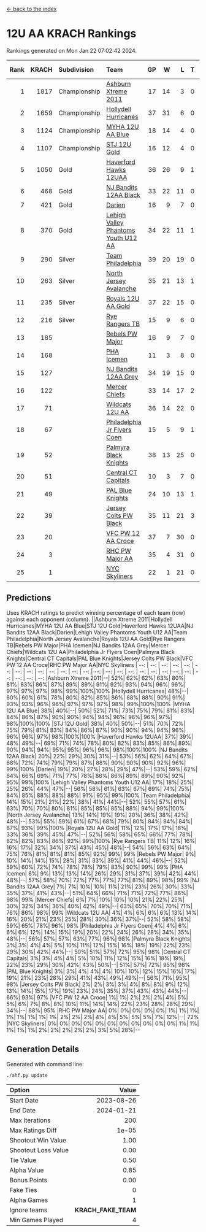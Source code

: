 [<- back to the index](readme.md)
# 12U AA KRACH Rankings
Rankings generated on Mon Jan 22 07:02:42 2024.

Rank|KRACH|Subdivision|Team|GP|W|L|T|OTW|OTL|SoS|Exp Wins|Win Diff
---:|---:|:---|:---|---:|---:|---:|---:|---:|---:|---:|---:|---:
1|1817|Championship|[Ashburn Xtreme 2011](https://gamesheetstats.com/seasons/3659/teams/141121/schedule)|17|14|3|0|1|0|477|14.8|-0.0
2|1659|Championship|[Hollydell Hurricanes](https://gamesheetstats.com/seasons/3659/teams/141133/schedule)|37|31|6|0|4|0|413|31.8|-0.0
3|1124|Championship|[MYHA 12U AA Blue](https://gamesheetstats.com/seasons/3659/teams/141123/schedule)|18|14|4|0|1|1|417|14.8|-0.0
4|1107|Championship|[STJ 12U Gold](https://gamesheetstats.com/seasons/3659/teams/141122/schedule)|16|12|4|0|1|0|479|12.8|-0.0
5|1050|Gold|[Haverford Hawks 12UAA](https://gamesheetstats.com/seasons/3659/teams/141127/schedule)|36|26|9|1|2|3|548|27.3|-0.0
6|468|Gold|[NJ Bandits 12AA Black](https://gamesheetstats.com/seasons/3659/teams/141126/schedule)|33|22|11|0|0|1|443|22.8|-0.0
7|421|Gold|[Darien](https://gamesheetstats.com/seasons/3659/teams/141125/schedule)|16|9|7|0|1|1|476|9.9|0.0
8|370|Gold|[Lehigh Valley Phantoms Youth U12 AA](https://gamesheetstats.com/seasons/3659/teams/141129/schedule)|34|22|11|1|0|1|381|23.4|0.0
9|290|Silver|[Team Philadelphia](https://gamesheetstats.com/seasons/3659/teams/141128/schedule)|39|20|19|0|3|4|565|20.8|-0.0
10|263|Silver|[North Jersey Avalanche](https://gamesheetstats.com/seasons/3659/teams/141137/schedule)|35|21|13|1|1|2|271|22.4|0.0
11|235|Silver|[Royals 12U AA Gold](https://gamesheetstats.com/seasons/3659/teams/141142/schedule)|37|22|15|0|3|1|348|22.9|0.0
12|216|Silver|[Rye Rangers TB](https://gamesheetstats.com/seasons/3659/teams/141140/schedule)|15|9|6|0|1|1|211|9.9|0.0
13|185||[Rebels PW Major](https://gamesheetstats.com/seasons/3659/teams/141138/schedule)|16|9|7|0|1|0|186|9.9|0.0
14|168||[PHA Icemen](https://gamesheetstats.com/seasons/3659/teams/141145/schedule)|11|3|8|0|0|0|776|3.8|-0.0
15|127||[NJ Bandits 12AA Grey](https://gamesheetstats.com/seasons/3659/teams/141134/schedule)|34|19|15|0|2|2|229|19.9|0.0
16|122||[Mercer Chiefs](https://gamesheetstats.com/seasons/3659/teams/141135/schedule)|33|14|17|2|2|3|352|15.9|0.0
17|71||[Wildcats 12U AA](https://gamesheetstats.com/seasons/3659/teams/141136/schedule)|36|14|22|0|0|0|354|14.9|0.0
18|67||[Philadelphia Jr Flyers Coen](https://gamesheetstats.com/seasons/3659/teams/141143/schedule)|15|5|9|1|0|0|411|6.4|0.0
19|52||[Palmyra Black Knights](https://gamesheetstats.com/seasons/3659/teams/141130/schedule)|38|13|25|0|2|1|428|13.9|0.0
20|51||[Central CT Capitals](https://gamesheetstats.com/seasons/3659/teams/141124/schedule)|10|3|7|0|0|2|347|3.9|0.0
21|49||[PAL Blue Knights](https://gamesheetstats.com/seasons/3659/teams/141139/schedule)|24|10|13|1|0|1|134|11.4|0.0
22|39||[Jersey Colts PW Black](https://gamesheetstats.com/seasons/3659/teams/141141/schedule)|35|11|21|3|1|1|188|13.4|0.0
23|20||[VFC PW 12 AA Croce](https://gamesheetstats.com/seasons/3659/teams/141131/schedule)|37|7|30|0|1|2|491|7.9|0.0
24|3||[RHC PW Major AA](https://gamesheetstats.com/seasons/3659/teams/141132/schedule)|35|4|31|0|0|0|221|4.9|0.0
25|1||[NYC Skyliners](https://gamesheetstats.com/seasons/3659/teams/141144/schedule)|22|1|21|0|0|0|109|1.9|0.0

## Predictions
Uses KRACH ratings to predict winning percentage of each team (row) against each opponent (column).
||Ashburn Xtreme 2011|Hollydell Hurricanes|MYHA 12U AA Blue|STJ 12U Gold|Haverford Hawks 12UAA|NJ Bandits 12AA Black|Darien|Lehigh Valley Phantoms Youth U12 AA|Team Philadelphia|North Jersey Avalanche|Royals 12U AA Gold|Rye Rangers TB|Rebels PW Major|PHA Icemen|NJ Bandits 12AA Grey|Mercer Chiefs|Wildcats 12U AA|Philadelphia Jr Flyers Coen|Palmyra Black Knights|Central CT Capitals|PAL Blue Knights|Jersey Colts PW Black|VFC PW 12 AA Croce|RHC PW Major AA|NYC Skyliners
| --: | --: | --: | --: | --: | --: | --: | --: | --: | --: | --: | --: | --: | --: | --: | --: | --: | --: | --: | --: | --: | --: | --: | --: | --: | --: 
|Ashburn Xtreme 2011|--| 52%| 62%| 62%| 63%| 80%| 81%| 83%| 86%| 87%| 89%| 89%| 91%| 92%| 93%| 94%| 96%| 96%| 97%| 97%| 97%| 98%| 99%|100%|100%
|Hollydell Hurricanes| 48%|--| 60%| 60%| 61%| 78%| 80%| 82%| 85%| 86%| 88%| 88%| 90%| 91%| 93%| 93%| 96%| 96%| 97%| 97%| 97%| 98%| 99%|100%|100%
|MYHA 12U AA Blue| 38%| 40%|--| 50%| 52%| 71%| 73%| 75%| 79%| 81%| 83%| 84%| 86%| 87%| 90%| 90%| 94%| 94%| 96%| 96%| 96%| 97%| 98%|100%|100%
|STJ 12U Gold| 38%| 40%| 50%|--| 51%| 70%| 72%| 75%| 79%| 81%| 83%| 84%| 86%| 87%| 90%| 90%| 94%| 94%| 96%| 96%| 96%| 97%| 98%|100%|100%
|Haverford Hawks 12UAA| 37%| 39%| 48%| 49%|--| 69%| 71%| 74%| 78%| 80%| 82%| 83%| 85%| 86%| 89%| 90%| 94%| 94%| 95%| 95%| 96%| 96%| 98%|100%|100%
|NJ Bandits 12AA Black| 20%| 22%| 29%| 30%| 31%|--| 53%| 56%| 62%| 64%| 67%| 68%| 72%| 74%| 79%| 79%| 87%| 88%| 90%| 90%| 90%| 92%| 96%| 99%|100%
|Darien| 19%| 20%| 27%| 28%| 29%| 47%|--| 53%| 59%| 62%| 64%| 66%| 69%| 71%| 77%| 78%| 86%| 86%| 89%| 89%| 90%| 92%| 95%| 99%|100%
|Lehigh Valley Phantoms Youth U12 AA| 17%| 18%| 25%| 25%| 26%| 44%| 47%|--| 56%| 58%| 61%| 63%| 67%| 69%| 74%| 75%| 84%| 85%| 88%| 88%| 88%| 91%| 95%| 99%|100%
|Team Philadelphia| 14%| 15%| 21%| 21%| 22%| 38%| 41%| 44%|--| 52%| 55%| 57%| 61%| 63%| 70%| 70%| 80%| 81%| 85%| 85%| 85%| 88%| 94%| 99%|100%
|North Jersey Avalanche| 13%| 14%| 19%| 19%| 20%| 36%| 38%| 42%| 48%|--| 53%| 55%| 59%| 61%| 67%| 68%| 79%| 80%| 84%| 84%| 84%| 87%| 93%| 99%|100%
|Royals 12U AA Gold| 11%| 12%| 17%| 17%| 18%| 33%| 36%| 39%| 45%| 47%|--| 52%| 56%| 58%| 65%| 66%| 77%| 78%| 82%| 82%| 83%| 86%| 92%| 99%|100%
|Rye Rangers TB| 11%| 12%| 16%| 16%| 17%| 32%| 34%| 37%| 43%| 45%| 48%|--| 54%| 56%| 63%| 64%| 75%| 76%| 81%| 81%| 81%| 85%| 92%| 99%| 99%
|Rebels PW Major|  9%| 10%| 14%| 14%| 15%| 28%| 31%| 33%| 39%| 41%| 44%| 46%|--| 52%| 59%| 60%| 72%| 74%| 78%| 78%| 79%| 83%| 90%| 99%| 99%
|PHA Icemen|  8%|  9%| 13%| 13%| 14%| 26%| 29%| 31%| 37%| 39%| 42%| 44%| 48%|--| 57%| 58%| 70%| 72%| 77%| 77%| 77%| 81%| 89%| 98%| 99%
|NJ Bandits 12AA Grey|  7%|  7%| 10%| 10%| 11%| 21%| 23%| 26%| 30%| 33%| 35%| 37%| 41%| 43%|--| 51%| 64%| 66%| 71%| 71%| 72%| 77%| 86%| 98%| 99%
|Mercer Chiefs|  6%|  7%| 10%| 10%| 10%| 21%| 22%| 25%| 30%| 32%| 34%| 36%| 40%| 42%| 49%|--| 63%| 65%| 70%| 70%| 71%| 76%| 86%| 98%| 99%
|Wildcats 12U AA|  4%|  4%|  6%|  6%|  6%| 13%| 14%| 16%| 20%| 21%| 23%| 25%| 28%| 30%| 36%| 37%|--| 52%| 58%| 58%| 59%| 65%| 78%| 96%| 98%
|Philadelphia Jr Flyers Coen|  4%|  4%|  6%|  6%|  6%| 12%| 14%| 15%| 19%| 20%| 22%| 24%| 26%| 28%| 34%| 35%| 48%|--| 56%| 57%| 57%| 63%| 77%| 96%| 98%
|Palmyra Black Knights|  3%|  3%|  4%|  4%|  5%| 10%| 11%| 12%| 15%| 16%| 18%| 19%| 22%| 23%| 29%| 30%| 42%| 44%|--| 50%| 51%| 57%| 72%| 95%| 98%
|Central CT Capitals|  3%|  3%|  4%|  4%|  5%| 10%| 11%| 12%| 15%| 16%| 18%| 19%| 22%| 23%| 29%| 30%| 42%| 43%| 50%|--| 51%| 57%| 72%| 95%| 98%
|PAL Blue Knights|  3%|  3%|  4%|  4%|  4%| 10%| 10%| 12%| 15%| 16%| 17%| 19%| 21%| 23%| 28%| 29%| 41%| 43%| 49%| 49%|--| 56%| 71%| 95%| 98%
|Jersey Colts PW Black|  2%|  2%|  3%|  3%|  4%|  8%|  8%|  9%| 12%| 13%| 14%| 15%| 17%| 19%| 23%| 24%| 35%| 37%| 43%| 43%| 44%|--| 66%| 93%| 97%
|VFC PW 12 AA Croce|  1%|  1%|  2%|  2%|  2%|  4%|  5%|  5%|  6%|  7%|  8%|  8%| 10%| 11%| 14%| 14%| 22%| 23%| 28%| 28%| 29%| 34%|--| 88%| 95%
|RHC PW Major AA|  0%|  0%|  0%|  0%|  0%|  1%|  1%|  1%|  1%|  1%|  1%|  1%|  1%|  2%|  2%|  2%|  4%|  4%|  5%|  5%|  5%|  7%| 12%|--| 72%
|NYC Skyliners|  0%|  0%|  0%|  0%|  0%|  0%|  0%|  0%|  0%|  0%|  0%|  1%|  1%|  1%|  1%|  1%|  2%|  2%|  2%|  2%|  2%|  3%|  5%| 28%|--

## Generation Details

Generated with command line:
```
./ahf.py update
```

| Option | Value |
| :----- | ----: |
| Start Date | 2023-08-26 |
| End Date | 2024-01-21 |
| Max Iterations | 200 |
| Max Ratings Diff | 1e-05 |
| Shootout Win Value | 1.00 |
| Shootout Loss Value | 0.00 |
| Tie Value | 0.50 |
| Alpha Value | 0.85 |
| Bonus Points | 0.00 |
| Fake Ties | 0 |
| Alpha Games | 1 |
| Ignore teams | __KRACH_FAKE_TEAM__ |
| Min Games Played | 4 |

